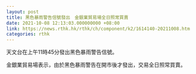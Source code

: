 ```yaml
---
layout: post
title: 黑色暴雨警告信號發出　金銀業貿易場全日照常買賣
date: 2021-10-08 12:13:03.000000000 +08:00
link: https://news.rthk.hk/rthk/ch/component/k2/1614140-20211008.htm
categories: rthk
---
```


天文台在上午11時45分發出黑色暴雨警告信號。

金銀業貿易場表示，由於黑色暴雨警告在開市後才發出，交易全日照常買賣。
